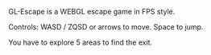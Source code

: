 GL-Escape is a WEBGL escape game in FPS style.

Controls:
WASD / ZQSD or arrows to move.
Space to jump.

You have to explore 5 areas to find the exit.